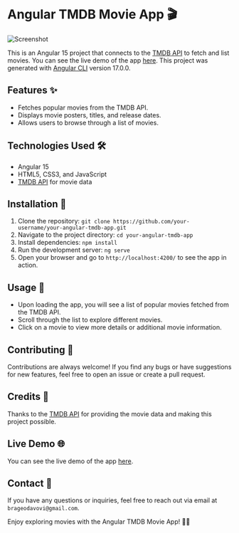 # Angular TMDB Movie App 🎬

![Screenshot](https://lh3.googleusercontent.com/u/0/drive-viewer/AITFw-zWoH2kmqB-75nVnue855rHwmAuxTK2NfDqLDGUlDSrkFe51YlusRO2_wbvCxzbbm4wvkyBpbbJf4WpbjoaJpLXxByQFw=w1920-h1080)

This is an Angular 15 project that connects to the [TMDB API](https://www.themoviedb.org/documentation/api) to fetch and list movies. You can see the live demo of the app [here](https://angulartmdb.000webhostapp.com/movies).
This project was generated with [Angular CLI](https://github.com/angular/angular-cli) version 17.0.0.

## Features ✨

- Fetches popular movies from the TMDB API.
- Displays movie posters, titles, and release dates.
- Allows users to browse through a list of movies.

## Technologies Used 🛠️

- Angular 15
- HTML5, CSS3, and JavaScript
- [TMDB API](https://www.themoviedb.org/documentation/api) for movie data

## Installation 🚀

1. Clone the repository: `git clone https://github.com/your-username/your-angular-tmdb-app.git`
2. Navigate to the project directory: `cd your-angular-tmdb-app`
3. Install dependencies: `npm install`
4. Run the development server: `ng serve`
5. Open your browser and go to `http://localhost:4200/` to see the app in action.

## Usage 🎥

- Upon loading the app, you will see a list of popular movies fetched from the TMDB API.
- Scroll through the list to explore different movies.
- Click on a movie to view more details or additional movie information.

## Contributing 🤝

Contributions are always welcome! If you find any bugs or have suggestions for new features, feel free to open an issue or create a pull request.

## Credits 👏

Thanks to the [TMDB API](https://www.themoviedb.org/documentation/api) for providing the movie data and making this project possible.

## Live Demo 🌐

You can see the live demo of the app [here](https://angulartmdb.000webhostapp.com/movies).

## Contact 📧

If you have any questions or inquiries, feel free to reach out via email at `brageodavovi@gmail.com`.

Enjoy exploring movies with the Angular TMDB Movie App! 🍿🎉
